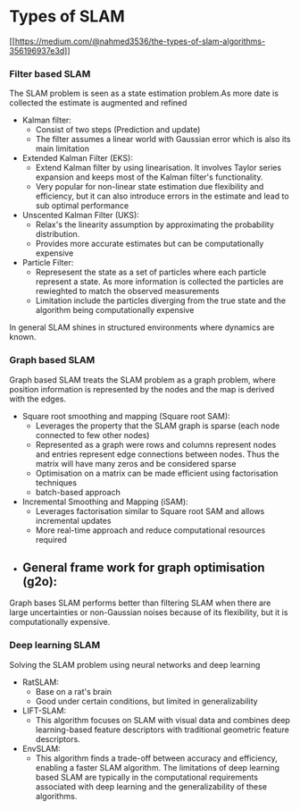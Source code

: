 # Types of SLAM
[[https://medium.com/@nahmed3536/the-types-of-slam-algorithms-356196937e3d]]
### Filter based SLAM
The SLAM problem is seen as a state estimation problem.As more date is collected the estimate is augmented and refined
- Kalman filter: 
	- Consist of two steps (Prediction and update)
	- The filter assumes a linear world with Gaussian error which is also its main limitation
- Extended Kalman Filter (EKS):
	- Extend Kalman filter by using linearisation. It involves Taylor series expansion and keeps most of the Kalman filter's functionality.
	- Very popular for non-linear state estimation due flexibility and efficiency, but it can also introduce errors in the estimate and lead to sub optimal performance
- Unscented Kalman Filter (UKS):
	- Relax's the linearity assumption by approximating the probability distribution.
	- Provides more accurate estimates but can be computationally expensive
- Particle Filter:
	- Represesent the state as a set of particles where each particle represent a state. As more information is collected the particles are rewieghted to match the observed measurements
	- Limitation include the particles diverging from the true state and the algorithm being computationally expensive

In general SLAM shines in structured environments where dynamics are known.

### Graph based SLAM
Graph based SLAM treats the SLAM problem as a graph problem, where position information is represented by the nodes and the map is derived with the edges.
- Square root smoothing and mapping (Square root SAM):
	- Leverages the property that the SLAM graph is sparse (each node connected to few other nodes)
	- Represented as a graph were rows and columns represent nodes and entries represent edge connections between nodes. Thus the matrix will have many zeros and be considered sparse
	- Optimisation on a matrix can be made efficient using factorisation techniques
	- batch-based approach
- Incremental Smoothing and Mapping (iSAM):
	- Leverages factorisation similar to Square root SAM and allows incremental updates
	- More real-time approach and reduce computational resources required
- General frame work for graph optimisation (g2o):
	- 

Graph bases SLAM performs better than filtering SLAM when there are large uncertainties or non-Gaussian noises because of its flexibility, but it is computationally expensive.
### Deep learning SLAM
Solving the SLAM problem using neural networks and deep learning
- RatSLAM:
	- Base on a rat's brain
	- Good under certain conditions, but limited in generalizability
- LIFT-SLAM:
	- This algorithm focuses on SLAM with visual data and combines deep learning-based feature descriptors with traditional geometric feature descriptors.
- EnvSLAM:
	- This algorithm finds a trade-off between accuracy and efficiency, enabling a faster SLAM algorithm.
The limitations of deep learning based SLAM are typically in the computational requirements associated with deep learning and the generalizability of these algorithms.
